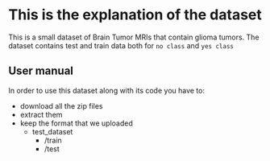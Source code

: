 # This is the explanation of the dataset

This is a small dataset of Brain Tumor MRIs that contain glioma tumors.
The dataset contains test and train data both for `no class` and `yes class`


## User manual

In order to use this dataset along with its code you have to:
* download all the zip files
* extract them
* keep the format that we uploaded
  * test_dataset
    * /train
    * /test
